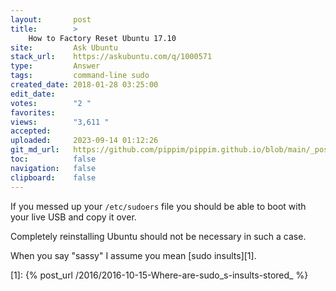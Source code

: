 ```yaml
---
layout:       post
title:        >
    How to Factory Reset Ubuntu 17.10
site:         Ask Ubuntu
stack_url:    https://askubuntu.com/q/1000571
type:         Answer
tags:         command-line sudo
created_date: 2018-01-28 03:25:00
edit_date:    
votes:        "2 "
favorites:    
views:        "3,611 "
accepted:     
uploaded:     2023-09-14 01:12:26
git_md_url:   https://github.com/pippim/pippim.github.io/blob/main/_posts/2018/2018-01-28-How-to-Factory-Reset-Ubuntu-17.10.md
toc:          false
navigation:   false
clipboard:    false
---
```


If you messed up your `/etc/sudoers` file you should be able to boot with your live USB and copy it over.

Completely reinstalling Ubuntu should not be necessary in such a case. 

When you say "sassy" I assume you mean [sudo insults][1].

  [1]: {% post_url /2016/2016-10-15-Where-are-sudo_s-insults-stored_ %}
